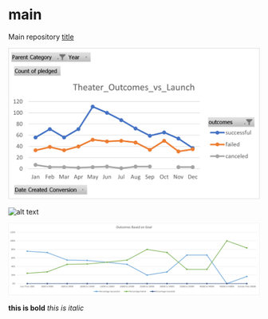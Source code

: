 # main
Main repository
[title](https://github.com/amangill09/working_with_excel/blob/4891e33574d90198f905cf945d96042f28f1dd09/Theater_Outcomes_vs_Launch.png)

!["An old rock in the desert"](https://github.com/amangill09/working_with_excel/blob/4891e33574d90198f905cf945d96042f28f1dd09/Theater_Outcomes_vs_Launch.png)




![alt text](Theater_Outcomes_vs_Launch.png)

![alt text](Outcomes_vs_Goals.png)



**this is bold**
*this is italic*
